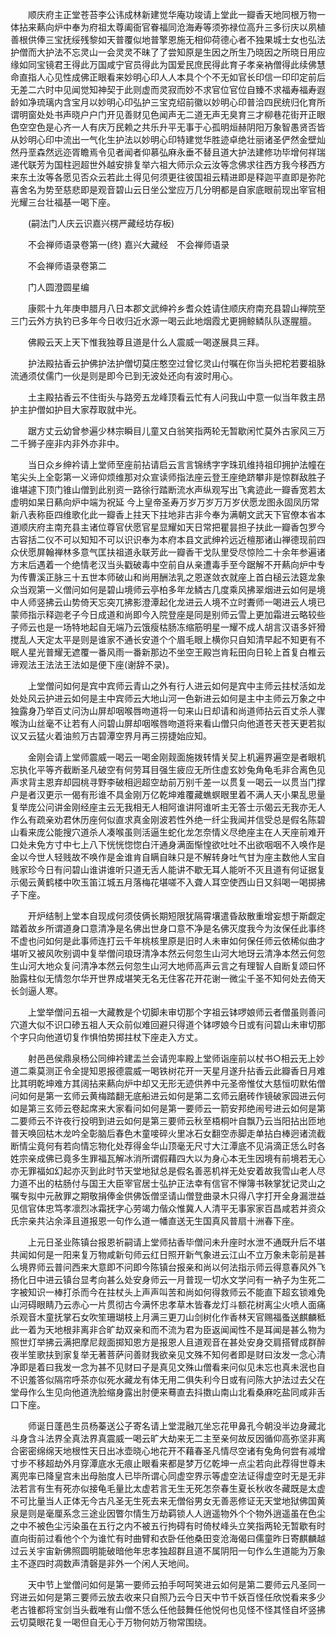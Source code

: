 <!-- { "loadSidebar": true } -->
　　顺庆府主正堂苍苔李公讳成林新建觉华庵功竣请上堂此一瓣香天地同根万物一体拈来爇向炉中奉为府祖太尊阖衙官眷福同沧海寿等须弥禄位高升三多衍庆以夙植善根供俸三宝抚绥残黎如天普覆似地普擎恩施无相仰荷德心者不独果城士女也弘法护僧而大护法不忘灵山一会灵灵不昧了了尝知原是生因之所生乃晓因之所晓日用应缘如同宝镜君王得此万国咸宁官员得此为国爱民庶民得此育子孝亲衲僧得此续佛慧命直指人心见性成佛正眼看来妙明心印人人本具个个不无如官长印信一印印定前后无差二六时中见闻觉知神契于此则虚而灵寂而妙不求官位官位自臻不求福寿福寿遐龄如净琉璃内含宝月以妙明心印弘护三宝克绍前徽以妙明心印普洽四民统归化育所谓明窗处处书声晓户户门开见善财见色闻声无二道无声无臭育三才柳巷花街开正眼色空空色是心齐一人有庆万民赖之共乐升平无事于心孤明烜赫阴阳万象智愚贤否皆从妙明心印中流出一气化生护法以妙明心印特建觉华胜迹卓绝壮丽诸圣俨然金壁灿然丹垩森然远迩胥瞻焉令见者闻者仰慕弘麻永垂不替且道大护法建修功毕增何祥瑞递代联芳为国柱迥超世外越安排复举六祖大师示众云汝等念佛求往西方我今移西方来东土汝等各愿见否众云若此土得见何须更往彼国祖云精进即是释迦平直即是弥陀喜舍名为势至慈悲即是观音碧山云日坐公堂应万几分明都是自家底眼前现出宰官相光耀三台壮福基一喝下座。

　　(嗣法门人庆云识嘉兴楞严藏经坊存板)

　　不会禅师语录卷第一(终)
嘉兴大藏经　不会禅师语录


　　不会禅师语录卷第二

　　门人圆澄圆星编

　　康熙十九年庚申腊月八日本郡文武绅衿乡耆众姓请住顺庆府南充县碧山禅院至三门云外方执钓已多年今日收归近水源一喝云此地烟霞尤更拥鲸鳞队队逐腥膻。

　　佛殿云天上天下惟我独尊且道是什么人震威一喝遂展具三拜。

　　护法殿拈香云护佛护法护僧切莫庄憨空过曾忆灵山付嘱在你当头把柁若要祖脉流通须仗儒门一伙是则是即今已到无波处还向有波时用心。

　　土主殿拈香云不住街头与路旁五龙峰顶看云忙有人问我山中意一似当年救主昂护主护僧如护目大家荐取就中光。

　　踞方丈云幼曾参遍少林宗瞬目儿童又白翁笑指两轮无暂歇闲忙莫外古家风三万二千狮子座非内非外亦非中。

　　当日众乡绅衿请上堂师至座前拈请启云言言锦绣字字珠玑维持祖印拥护法幢在笔尖头上全彰第一义谛仰烦维那对众宣读师指法座云登王座绝跻攀非是惊群敌胜子谁堪遽下顶门锥山僧到此别资一路徐行踏断流水声纵观写出飞禽迹此一瓣香宽若太虚明如杲日爇向炉中端为祝延
今上皇帝圣寿万岁万岁万万岁伏愿龙图永固凤历常新八表称臣四维歌化此一瓣香上拄天下拄地非古非今奉为满朝文武天下官僚本省本道顺庆府主南充县主诸位尊官伏愿官星显耀如天日常把瞿昙担子扶此一瓣香包罗今古容括二仪不可以知知不可以识识奉为本府本县文武绅衿远近檀那诸山禅德现前四众伏愿屏翰禅林多意气匡扶祖道永联芳此一瓣香干戈队里受尽惊险二十余年参遍诸方末后遇着一个绝情老汉当头戳破毒中空前自从亲遭毒手至今踞解不开爇向炉中专为传曹溪正脉三十五世本师破山和尚用酬法乳之恩遂敛衣就座上首白槌云法筵龙象众当观第一义僧问如何是碧山境师云亭柏多年龙鳞古几度乘风拂翠烟进云如何是境中人师竖拂云山势倚天忘突兀拂影澄潭起化龙进云人境不立时聻师一喝进云人境已蒙师指示释迦老子今日成道和尚即今入院登座是同是别师云雪上更加霜进云略较些子师云也是一场特地起自无端乃云饿瘦枯肠冻缩筋明星一耀不成人胡言汉语多奸猾搅乱人天定太平是则是谁家不通长安道个个眉毛眼上横你只自知清早起不知更有不眠人星光普耀无遮覆一番风雨一番新那边不坐空王殿岂肯耘田向日轮上首复白椎云谛观法王法法王法如是便下座(谢辞不录)。

　　上堂僧问如何是宾中宾师云青山之外有行人进云如何是宾中主师云拄杖活如龙处处风云护进云如何是主中宾师云大地山河一色新进云如何是主中主师云万象之中独露身乃举百丈问沩山屏却咽喉唇吻道将一句来山日却请和尚道师拈云百丈杀人骤喉沩山丝毫不让若有人问碧山屏却咽喉唇吻道将来看山僧只向他道苍天苍天更若拟议又云猛火着油煎万古碧潭空界月再三捞捷始应知。

　　金刚会请上堂师震威一喝云一喝金刚觌面施拨转情关契上机遍界遍空是者眼机忘执化平等齐截断圣凡破空有何劳耳目强生疲应无所住虚玄妙兔角龟毛非合离色见声求背主恩弃却园桃寻野李破相迥超空劫前万别千差一以贯复一喝云一以贯当门撑户是者汉更示一偈有形谁不具金刚万亿乾坤难覆藏蟭螟眼里着不满人天小果乱思量复举庞公问讲金刚经座主云无我相无人相阿谁讲阿谁听主无答士示偈云无我亦无人作么有疏亲劝君休历座何似直求真金刚波若性外绝一纤尘我闻并信受总是假名陈碧山看来庞公能搜穴道杀人凑喉虽则活逼生蛇化龙怎奈情义尽绝座主在人天座前难开口处未免方寸中七上八下恍恍惚惚白汗通身满面惭惶欲吐吐不出欲咽咽不入唤作是金以今世人轻贱故不唤作是金谁肯自瞒自昧只是不解转身吐气甘为座主数他人宝自贱家珍今日有问碧山谁讲谁听只道无舌人能讲不歇无耳人能听不灭且道有何证据复示偈云黄鹤楼中吹玉笛江城五月落梅花堪嗟不入聋人耳空使西山日又斜喝一喝掷拂子下座。

　　开炉结制上堂本自现成何须伎俩长期短限犹隔霄壤遣昏敌散重增妄想于斯觑定踏着故乡所谓道身口意清净是名佛出世身口意不净是名佛灭度我今为汝保任此事终不虚也问如何是此事师连打云千年桃核里原是旧时人未审如何保任师云依稀似曲才堪听又被风吹别调中复举僧问琅玡清净本然云何忽生山河大地玡云清净本然云何忽生山河大地众复问清净本然云何忽生山河大地师高声云言之有理智人自断复颂曰怀胎露柱似无情忽尔华开世界成堪笑无名无住客花开花谢一微尘千圣不知何处去倚天长剑逼人寒。

　　上堂举僧问五祖一大藏教是个切脚未审切那个字祖云钵啰娘师云者僧虽则善问穴道大似不识口碜五祖人天众前似难回避只得道个钵啰娘今日或有问碧山未审切那个字只向他道切复作惧怕势掷拄杖下座走入方丈。

　　射邑邑侯鼎泉杨公同绅衿建盂兰会请兜率殿上堂师诣座前以杖书○相云无上妙道二乘莫测正令全提知恩报德震威一喝铁树花开一天星月遂升拈香云此瓣香日月难比其明乾坤难方其阔拈来爇向炉中却又无形无迹供养中元圣帝惟仗大慈恒叨默佑僧问如何是第一玄师云黄梅踏翻无底船进云如何是第二玄师云磨砖作镜破家园进云何如是第三玄师云卷起席来大家看问如何是第一要师云一箭安邦绝闹号进云如何是第二要师云不许夜行投明到进云如何是第三要师云秋至梧桐叶自飘乃云当阳拈出匝地普天唤回枯木龙吟全彰脑后春色木童唼碎火里冰石女翻空赤脚走单拈白棒迥诸流截断情尘竟何有若向情忘物化处荐得金华山顶毫无尺寸大江潭底不见涓滴正恁么时各姓宗亲成佛已竟多生罪福瓦解冰消所谓假藉四大以为身心本无生因境有前境若无心亦无罪福如幻起亦灭到此时节天堂地狱总是假名善恶机祥无处安着故我雪山老人尽力道不出的枯肠付与国王大臣宰官居士弘护正法幸有信官不惮簿书鞅掌犹记灵山之嘱专拟中元赦罪之期敬捐俸金供佛饭僧坚请山僧登曲录木只得八字打开全身漏泄益见信官体忠笃孝凛烈冰霜抚字心劳竭力偕众惟冀人人清平无事家家百昌咸若并资众氏宗亲共沾余泽且道报恩一句作么道一幡直送无生国真风普扇十洲春下座。

　　上元日圣业陈镇台报恩祈嗣请上堂师拈香毕僧问未升座时水泄不通既升后不堪共闻如何是一阳来复万物咸新句师云红日照开新气象进云江山不立万象未彰前是甚么境界师云普问西来大意即不问即今陈镇台报亲和尚以何法指示师云得意春风外飞扬化日中进云镇台显考向甚么处安身师云一月普现一切水文学问有一衲子为生死二字被知识一棒打杀而今在拄杖头上声声叫苦和尚如何得救师云不能直下超玄锁难免山河碍眼睛乃云赤心一片贯彻古今满怀忠孝草木皆春龙灯斗额花树离尘火喷人面痛杀观音木童抚掌石女吹笙珊瑚枝上月满三更刀山剑树化作香林天官赐福蚤送麒麟秪此一着为天地根非离非合旷劫双亲和而不流为君为臣返闻闻性不是耳闻是甚么物为照世灯举拂云满把摩尼觌面掷知恩方是报恩人且道观音在甚处安身交肩搭臂成群醉夜半笙歌扶到家复举无著菩萨问善财我欲亲见文殊不知何者即是财曰汝发一念心清净即是着曰我发一念为甚不见财曰子是真见文殊山僧看来问似见未忘也真未泯也自不识羞答似隔帘呼茶亦似死水藏龙有体无用二俱失利今日或有问陈大护法过去父在堂母作么生见向他道洗脸缩身露出肘便来蓦直去抖擞山南山北看桑麻吃盐同咸非舌口下座。

　　师诞日蓬邑生员杨蓁送公子寄名请上堂混融兀坐忘花甲鼻孔今朝没半边身藏北斗身含斗法界全真法界真震威一喝云旷大劫来无二主至亲何故反因循仰高弥坚非离合密密绵绵天地根性天日出冰壶晓心地花开不藉春圣凡情尽空诸有兔角何尝有减增寸步不移超劫外月穿潭底水无痕止眼看来都是梦万亿乾坤一点尘若向此荐得世尊未离兜率已降皇宫未出母胎度人已毕所谓心同虚空界示等虚空法证得虚空时无是无非法若言有生有死亦似接龟毛量比太虚若言无生无死怎奈春生夏长秋收冬藏既是太虚不可比量当人正体无今古凡圣无生死去来无僧俗男女无善恶修证无天堂地狱佛国黄泉是则是毫厘系念三途业因瞥尔情生万劫羁锁人人逍遥物外个个物外逍遥虽在色尘之中不被色尘污染虽在五行之内不被五行拘碍有时倚杖峰头立笑指两轮无暂歇有时直向街前过看他个个为谁忙有时曲臂和衣卧任他桑田变沧海偈曰儒童昨日寄麒麟越过云关宇宙新佛照圆明能破暗他年忠孝独超群且道不属阴阳一句作么生道能为万象主不逐四时凋数声清磬是非外一个闲人天地间。

　　天中节上堂僧问如何是第一要师云拍手呵呵笑进云如何是第二要师云凡圣同一窍进云如何是第三要师云放去收来只自照乃云今日天中节千妖百怪任欣悦看来多少老古锥都将宝剑当头截唯有山僧不恁么任他鼓舞任他悦何也见怪不怪其怪自坏竖拂云切莫眼花复一喝但自无心于万物何妨万物常围绕。

